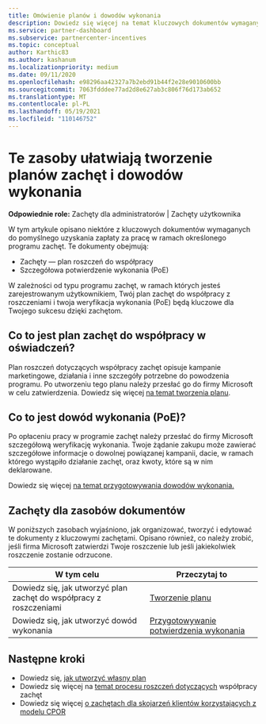 ```yaml
---
title: Omówienie planów i dowodów wykonania
description: Dowiedz się więcej na temat kluczowych dokumentów wymaganych przez zachęty, w tym planu zachęt do współpracy oświadczeń i szczegółowego potwierdzenia wykonania (PoE).
ms.service: partner-dashboard
ms.subservice: partnercenter-incentives
ms.topic: conceptual
author: Karthic83
ms.author: kashanum
ms.localizationpriority: medium
ms.date: 09/11/2020
ms.openlocfilehash: e98296aa42327a7b2ebd91b44f2e28e9010600bb
ms.sourcegitcommit: 7063fdddee77ad2d8e627ab3c806f76d173ab652
ms.translationtype: MT
ms.contentlocale: pl-PL
ms.lasthandoff: 05/19/2021
ms.locfileid: "110146752"
---
```

# <a name="use-these-resources-to-help-you-create-incentives-plans-and-proofs-of-execution"></a>Te zasoby ułatwiają tworzenie planów zachęt i dowodów wykonania

**Odpowiednie role:** Zachęty dla administratorów | Zachęty użytkownika

W tym artykule opisano niektóre z kluczowych dokumentów wymaganych do pomyślnego uzyskania zapłaty za pracę w ramach określonego programu zachęt. Te dokumenty obejmują:

- Zachęty — plan roszczeń do współpracy
- Szczegółowa potwierdzenie wykonania (PoE)

W zależności od typu programu zachęt, w ramach których jesteś zarejestrowanym użytkownikiem, Twój plan zachęt do współpracy z roszczeniami i twoja weryfikacja wykonania (PoE) będą kluczowe dla Twojego sukcesu dzięki zachętom.

## <a name="what-is-an-incentives-co-op-claims-plan"></a>Co to jest plan zachęt do współpracy w oświadczeń?

Plan roszczeń dotyczących współpracy zachęt opisuje kampanie marketingowe, działania i inne szczegóły potrzebne do powodzenia programu. Po utworzeniu tego planu należy przesłać go do firmy Microsoft w celu zatwierdzenia. Dowiedz się więcej [na temat tworzenia planu](incentives-create-your-plan.md).

## <a name="what-is-a-proof-of-execution-poe"></a>Co to jest dowód wykonania (PoE)?

Po opłaceniu pracy w programie zachęt należy przesłać do firmy Microsoft szczegółową weryfikację wykonania. Twoje żądanie zakupu może zawierać szczegółowe informacje o dowolnej powiązanej kampanii, dacie, w ramach którego wystąpiło działanie zachęt, oraz kwoty, które są w nim deklarowane. 

Dowiedz się więcej [na temat przygotowywania dowodów wykonania.](incentives-prepare-your-proof-of-execution.md)

## <a name="incentives-document-resources"></a>Zachęty dla zasobów dokumentów

W poniższych zasobach wyjaśniono, jak organizować, tworzyć i edytować te dokumenty z kluczowymi zachętami. Opisano również, co należy zrobić, jeśli firma Microsoft zatwierdzi Twoje roszczenie lub jeśli jakiekolwiek roszczenie zostanie odrzucone.

|  **W tym celu**  |  **Przeczytaj to**  |
|--------------|-----------|
| Dowiedz się, jak utworzyć plan zachęt do współpracy z roszczeniami | [Tworzenie planu](incentives-create-your-plan.md)  |
Dowiedz się, jak utworzyć dowód wykonania | [Przygotowywanie potwierdzenia wykonania](incentives-prepare-your-proof-of-execution.md)  |

## <a name="next-steps"></a>Następne kroki

- Dowiedz się, [jak utworzyć własny plan](incentives-create-your-plan.md)
- Dowiedz się więcej na [temat procesu roszczeń dotyczących](claims-overview.md) współpracy zachęt
- Dowiedz się więcej [o zachętach dla skojarzeń klientów korzystających z modelu CPOR](submit-osa-claim.md)